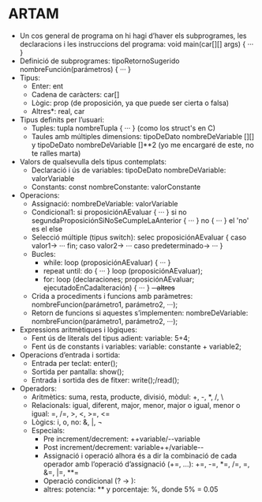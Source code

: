 # ARTAM

- Un cos general de programa on hi hagi d’haver els subprogrames, les declaracions i les instruccions del programa:       void main(car[][] args) { ··· }
- Definició de subprogrames:      tipoRetornoSugerido nombreFunción(parámetros) { ··· }
- Tipus:
  - Enter:      ent
  - Cadena de caràcters:      car[]
  - Lògic:      prop (de proposición, ya que puede ser cierta o falsa)
  - Altres*:      real, car
- Tipus definits per l’usuari:
  - Tuples:      tupla nombreTupla { ··· } (como los struct's en C)
  - Taules amb múltiples dimensions:      tipoDeDato nombreDeVariable [][]        y      tipoDeDato nombreDeVariable []**2 (yo me encargaré de este, no te ralles marta)
- Valors de qualsevulla dels tipus contemplats:
  - Declaració i ús de variables:      tipoDeDato nombreDeVariable: valorVariable
  - Constants:      const nombreConstante: valorConstante
- Operacions:
  - Assignació:      nombreDeVariable: valorVariable
  - Condicional1:      si proposiciónAEvaluar { ··· } si no segundaProposiciónSiNoSeCumpleLaAnterior { ··· } no { ··· }      el 'no' es el else
  - Selecció múltiple (tipus switch):      selec proposiciónAEvaluar { caso valor1-> ··· fin; caso valor2-> ··· caso predeterminado-> ··· }
  - Bucles:
    - while:      loop (proposiciónAEvaluar) { ··· }
    - repeat until:      do { ··· } loop (proposiciónAEvaluar);
    - for:      loop (declaraciones; proposiciónAEvaluar; ejecutadoEnCadaIteración) { ··· }
    ~~- altres~~
  - Crida a procediments i funcions amb paràmetres:      nombreFuncion(parámetro1, parámetro2, ···);
  - Retorn de funcions si aquestes s’implementen:      nombreDeVariable: nombreFuncion(parámetro1, parámetro2, ···);
- Expressions aritmètiques i lògiques:
  - Fent ús de literals del tipus adient:      variable: 5+4;
  - Fent ús de constants i variables:      variable: constante + variable2;
- Operacions d’entrada i sortida:
  - Entrada per teclat:      enter();
  - Sortida per pantalla:      show();
  - Entrada i sortida des de fitxer:      write();/read();
- Operadors:
  - Aritmètics: suma, resta, producte, divisió, mòdul:      +, -, *, /, \
  - Relacionals: igual, diferent, major, menor, major o igual, menor o igual:      =, /=, >, <, >=, <=
  - Lògics: i, o, no:      &, |, ¬
  - Especials:
    - Pre increment/decrement:      ++variable/--variable
    - Post increment/decrement:      variable++/variable--
    - Assignació i operació alhora és a dir la combinació de cada operador amb l’operació d’assignació (+=, ...):      +=, -=, *=, /=, \=, &=, |=, **=
    - Operació condicional (? -> ):
    - altres:      potencia: ** y porcentaje: %, donde 5% = 0.05
